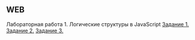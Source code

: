 ## WEB

Лабораторная работа 1. Логические структуры в JavaScript
[Задание 1.]()
[Задание 2.]()
[Задание 3.]()
